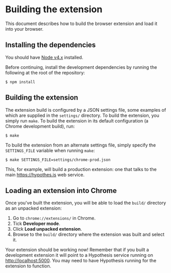 Building the extension
======================

This document describes how to build the browser extension and load it into your
browser.

Installing the dependencies
---------------------------

You should have [Node v4.x][node4] installed.

Before continuing, install the development dependencies by running the following
at the root of the repository:

    $ npm install

[node4]: https://nodejs.org/en/download/

Building the extension
----------------------

The extension build is configured by a JSON settings file, some examples of
which are supplied in the `settings/` directory. To build the extension, you
simply run `make`. To build the extension in its default configuration (a Chrome
development build), run:

    $ make

To build the extension from an alternate settings file, simply specify the
`SETTINGS_FILE` variable when running `make`:

    $ make SETTINGS_FILE=settings/chrome-prod.json

This, for example, will build a production extension: one that talks to the main
<https://hypothes.is> web service.

Loading an extension into Chrome
--------------------------------

Once you've built the extension, you will be able to load the `build/` directory
as an unpacked extension:

1.  Go to `chrome://extensions/` in Chrome.
2.  Tick **Developer mode**.
3.  Click **Load unpacked extension**.
4.  Browse to the `build/` directory where the extension was built and select it.

Your extension should be working now! Remember that if you built a development
extension it will point to a Hypothesis service running on
<http://localhost:5000>. You may need to have Hypothesis running for the
extension to function.
